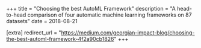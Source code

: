 +++
title = "Choosing the best AutoML Framework"
description = "A head-to-head comparison of four automatic machine learning frameworks on 87 datasets"
date = 2018-08-21

[extra]
redirect_url = "https://medium.com/georgian-impact-blog/choosing-the-best-automl-framework-4f2a90cb1826"
+++
